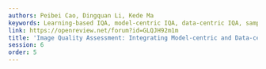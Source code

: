 ```yaml
---
authors: Peibei Cao, Dingquan Li, Kede Ma
keywords: Learning-based IQA, model-centric IQA, data-centric IQA, sampling-worthiness.
link: https://openreview.net/forum?id=GLQJH92m1m
title: 'Image Quality Assessment: Integrating Model-centric and Data-centric Approaches'
session: 6
order: 5
---
```

